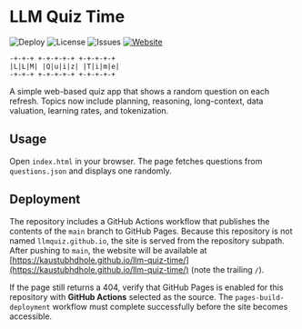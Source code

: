 # LLM Quiz Time

![Deploy](https://github.com/kaustubhdhole/llm-quiz-time/actions/workflows/deploy.yml/badge.svg)
![License](https://img.shields.io/github/license/llmquiz/llm-quiz-time)
![Issues](https://img.shields.io/github/issues/llmquiz/llm-quiz-time)
[![Website](https://img.shields.io/website?url=https%3A%2F%2Fkaustubhdhole.github.io%2Fllm-quiz-time%2F)](https://kaustubhdhole.github.io/llm-quiz-time/)

```
-+-+-+ +-+-+-+-+ +-+-+-+-+
|L|L|M| |Q|u|i|z| |T|i|m|e|
-+-+-+ +-+-+-+-+ +-+-+-+-+
```

A simple web-based quiz app that shows a random question on each refresh.
Topics now include planning, reasoning, long-context, data valuation, learning rates, and tokenization.

## Usage
Open `index.html` in your browser. The page fetches questions from
`questions.json` and displays one randomly.

## Deployment
The repository includes a GitHub Actions workflow that publishes the contents of
the `main` branch to GitHub Pages. Because this repository is not named
`llmquiz.github.io`, the site is served from the repository subpath. After
pushing to `main`, the website will be available at
[https://kaustubhdhole.github.io/llm-quiz-time/](https://kaustubhdhole.github.io/llm-quiz-time/)
(note the trailing `/`).

If the page still returns a 404, verify that GitHub Pages is enabled for this
repository with **GitHub Actions** selected as the source. The `pages-build-deployment`
workflow must complete successfully before the site becomes accessible.

